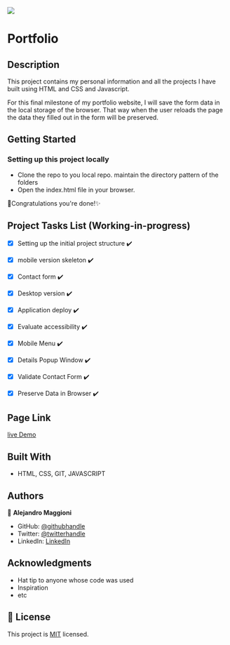 ![](https://img.shields.io/badge/Microverse-blueviolet)


# Portfolio

## Description
 This project contains my personal information and all the projects I have built using HTML and CSS and Javascript.

 For this final milestone of my portfolio website, I will save the form data in the local storage of the browser. That way when the user reloads the page the data they filled out in the form will be preserved.



## Getting Started
### Setting up this project locally

* Clone the repo to you local repo. maintain the directory pattern of the folders
* Open the  index.html file in your browser.

🎉Congratulations you're done!✨

## Project Tasks List (Working-in-progress)

- [x] Setting up the initial project structure ✔️
- [x] mobile version skeleton ✔️
- [x] Contact form ✔️
- [x] Desktop version ✔️
- [x] Application deploy ✔️
- [x] Evaluate accessibility ✔️
- [x] Mobile Menu ✔️
- [x] Details Popup Window ✔️
- [x] Validate Contact Form ✔️
- [x] Preserve Data in Browser ✔️


## Page Link

[live Demo](https://alex1779.github.io/personal-portfolio-site/)

## Built With

- HTML, CSS, GIT, JAVASCRIPT


## Authors

👤 **Alejandro Maggioni**

- GitHub: [@githubhandle](https://github.com/alex1779/)
- Twitter: [@twitterhandle](https://twitter.com/alex1779)
- LinkedIn: [LinkedIn](https://www.linkedin.com/in/alejandro-maggioni-086678b5/)


## Acknowledgments

- Hat tip to anyone whose code was used
- Inspiration
- etc

## 📝 License

This project is [MIT](./LICENSE) licensed.
